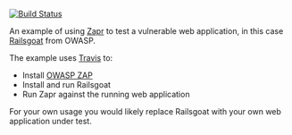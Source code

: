 [![Build
Status](https://travis-ci.org/matteverson/zapr-example.svg)](https://travis-ci.org/matteverson/zapr-example)

An example of using [Zapr](https://github.com/matteverson/zapr) to test a
vulnerable web application, in this case
[Railsgoat](https://github.com/OWASP/railsgoat) from OWASP.

The example uses [Travis](https://travis-ci.org/matteverson/zapr-example)
to:

* Install [OWASP
  ZAP](https://www.owasp.org/index.php/OWASP_Zed_Attack_Proxy_Project)
* Install and run Railsgoat
* Run Zapr against the running web application

For your own usage you would likely replace Railsgoat with your own web
application under test.
